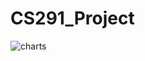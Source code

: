 # CS291_Project
[charts]: https://github.com/efirdc/CS291_Project/tree/master/ImagesManual/Chart.png "Chart"

![charts]
